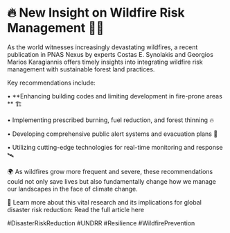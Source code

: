 # 🔥 New Insight on Wildfire Risk Management 🌲🔥



As the world witnesses increasingly devastating wildfires, a recent publication in PNAS Nexus by experts Costas E. Synolakis and Georgios Marios Karagiannis offers timely insights into integrating wildfire risk management with sustainable forest land practices.



Key recommendations include:

•	 **Enhancing building codes and limiting development in fire-prone areas ** 🏗


•	Implementing prescribed burning, fuel reduction, and forest thinning 🔥


•	Developing comprehensive public alert systems and evacuation plans 🚨


•	Utilizing cutting-edge technologies for real-time monitoring and response 🛰



🌍 As wildfires grow more frequent and severe, these recommendations could not only save lives but also fundamentally change how we manage our landscapes in the face of climate change.

🔗 Learn more about this vital research and its implications for global disaster risk reduction: Read the full article here

#DisasterRiskReduction #UNDRR #Resilience #WildfirePrevention

